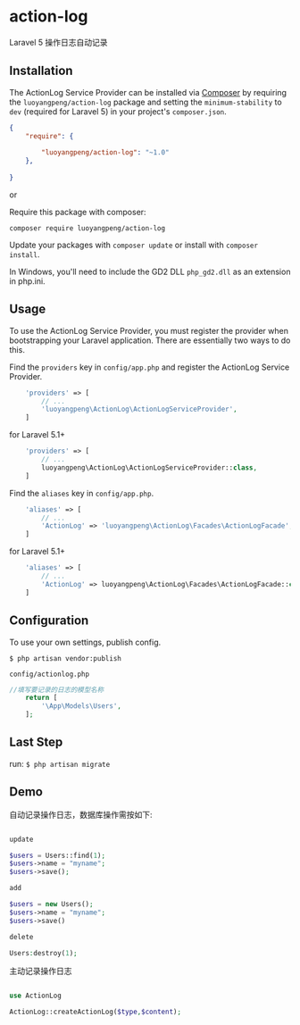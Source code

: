 # action-log
Laravel 5 操作日志自动记录


## Installation

The ActionLog Service Provider can be installed via [Composer](http://getcomposer.org) by requiring the
`luoyangpeng/action-log` package and setting the `minimum-stability` to `dev` (required for Laravel 5) in your
project's `composer.json`.

```json
{
    "require": {
       
        "luoyangpeng/action-log": "~1.0"
    },
   
}
```

or

Require this package with composer:
```
composer require luoyangpeng/action-log 
```

Update your packages with ```composer update``` or install with ```composer install```.

In Windows, you'll need to include the GD2 DLL `php_gd2.dll` as an extension in php.ini.

## Usage

To use the ActionLog Service Provider, you must register the provider when bootstrapping your Laravel application. There are
essentially two ways to do this.

Find the `providers` key in `config/app.php` and register the ActionLog Service Provider.

```php
    'providers' => [
        // ...
        'luoyangpeng\ActionLog\ActionLogServiceProvider',
    ]
```
for Laravel 5.1+
```php
    'providers' => [
        // ...
        luoyangpeng\ActionLog\ActionLogServiceProvider::class,
    ]
```

Find the `aliases` key in `config/app.php`.

```php
    'aliases' => [
        // ...
        'ActionLog' => 'luoyangpeng\ActionLog\Facades\ActionLogFacade',
    ]
```
for Laravel 5.1+
```php
    'aliases' => [
        // ...
        'ActionLog' => luoyangpeng\ActionLog\Facades\ActionLogFacade::class,
    ]
```



## Configuration

To use your own settings, publish config.

```$ php artisan vendor:publish```

`config/actionlog.php`

```php
//填写要记录的日志的模型名称
	return [
		'\App\Models\Users',
	];
```
## Last Step
run:
```$ php artisan migrate```

## Demo
自动记录操作日志，数据库操作需按如下:
```php

update

$users = Users::find(1);
$users->name = "myname";
$users->save();

add

$users = new Users();
$users->name = "myname";
$users->save()

delete

Users:destroy(1);

```

主动记录操作日志

```php

use ActionLog

ActionLog::createActionLog($type,$content);

```



